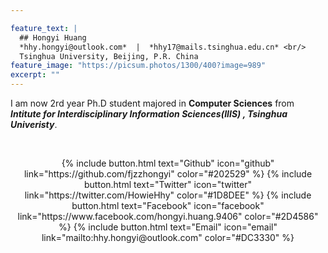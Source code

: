 ```yaml
---

feature_text: |
  ## Hongyi Huang
  *hhy.hongyi@outlook.com*  |  *hhy17@mails.tsinghua.edu.cn* <br/>
  Tsinghua University, Beijing, P.R. China
feature_image: "https://picsum.photos/1300/400?image=989"
excerpt: ""
---
```


  I am now 2rd year Ph.D student majored in **Computer Sciences** from ***Intitute for Interdisciplinary Information Sciences(IIIS) , Tsinghua Univeristy***.

<br/>

<p style="text-align: center;">{% include button.html text="Github" icon="github" link="https://github.com/fjzzhongyi" color="#202529" %} {% include button.html text="Twitter" icon="twitter" link="https://twitter.com/HowieHhy" color="#1D8DEE" %} {% include button.html text="Facebook"  icon="facebook" link="https://www.facebook.com/hongyi.huang.9406" color="#2D4586" %} {% include button.html text="Email" icon="email" link="mailto:hhy.hongyi@outlook.com"  color="#DC3330" %}</p>

